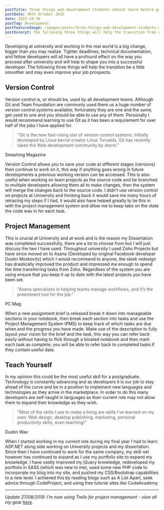```yaml
---
postTitle: Three things web development students should learn before graduation
postDate: 30th October 2015
date: 2015-10-30
postTag: Development
postFeatureImage: /images/posts/three-things-web-development-students-should-learn-before-graduation/feature.jpg
postExcerpt: The following three things will help the transition from education to the workplace be a little smoother and may even improve your job prospects.
---
```


Developing at university and working in the real world is a big change, bigger than you may realize. Tighter deadlines, technical documentation, and fellow developers will all have a profound effect on the way you proceed after university and will help to shape you into a successful developer. The following three things will help the transition be a little smoother and may even improve your job prospects.

## Version Control

Version control is, or should be, used by all development teams. Although Git and Team Foundation are commonly used there us a huge number of version control systems available; fortunately they are one and the same, get used to one and you should be able to use any of them. Personally I would recommend learning to use Git as it has been a requirement for over half of the jobs I have applied for.

> "Git is the new fast-rising star of version control systems. Initially developed by Linux kernel creator Linus Torvalds, Git has recently taken the Web development community by storm."

Smashing Magazine

Version Control allows you to save your code at different stages (versions) then continue to work on it, this way if anything goes wrong in future developments a previous working version can be accessed. This is also useful when working on team projects as the source code and be branched to multiple developers allowing them all to make changes, then the system will merge the changes back to the source code. I didn’t use version control on projects at University and thinking back it would save me many hours of retracing my steps if I had, it would also have helped greatly to tie this in with the project management system and allow me to keep tabs on the state the code was in for each task.

## Project Management

This is crucial at University and at work and is the reason my Dissertation was completed successfully, there are a lot to choose from but I will just discuss the two I have used. Throughout university I used Zoho Projects but have since moved on to Asana (Developed by original Facebook developer Dustin Moskovitz) which I would recommend to anyone, the sleek redesign has drastically improved the product and impressed me enough to spend the time transferring tasks from Zoho. Regardless of the system you are using ensure that you keep it up to date with the latest projects you have been set.

> "Asana specializes in helping teams manage workflows, and it’s the preeminent tool for the job."

PC Mag

When a new assignment brief is released break it down into manageable sections in your notebook, then break each section into tasks and use the Project Management System (PMS) to keep track of which tasks are due when and the progress you have made. Make use of the description to fully layout your vision for the brief and the task, this way you can refer back easily without having to flick through a bloated notebook and then mark each task as complete; you will be able to refer back to completed tasks if they contain useful data.

## Teach Yourself

In my opinion this could be the most useful skill for a postgraduate. Technology is constantly advancing and as developers it is our job to stay ahead of the curve and be in a position to implement new languages and technologies as they arrive in the marketplace. In order to do this many developers are self-taught in languages as their current role may not allow them to expand their knowledge as they wish.

> "Most of the skills I use to make a living are skills I’ve learned on my own: Web design, desktop publishing, marketing, personal productivity skills, even teaching!"

Dustin Wax

When I started working in my current role during my final year I had to learn ASP.NET along side working on University projects and my dissertation. Since then I have continued to work for the same company, my skill-set however has continued to expand as I use my portfolio site to expand my knowledge. I have vastly improved my jQuery knowledge, redeveloped my portfolio in SASS (which was new to me), used some new PHP code to incorporate my blog into my site, and pushed my CSS/Bootstrap capabilities to a new level. I achieved this by reading blogs such as A List Apart, seek advice through CodeProject, and using free tutorial sites like CodeAcademy.

---

*Update 27/08/2019: I'm now using Trello for project management - view all my gear [here](#).*
